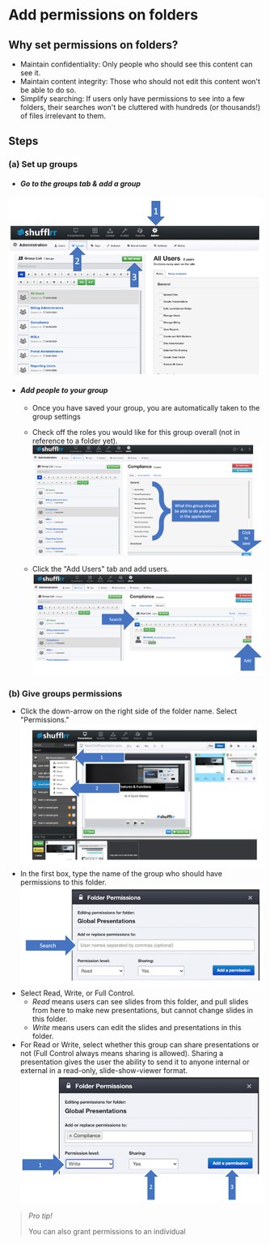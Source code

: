 # Add permissions on folders

## Why set permissions on folders? 
* Maintain confidentiality: Only people who should see this content can see it.
* Maintain content integrity: Those who should not edit this content won't be able to do so. 
* Simplify searching: If users only have permissions to see into a few folders, their searches won't be cluttered with hundreds (or thousands!) of files irrelevant to them. 

## Steps

### (a) Set up groups 

* #### _Go to the groups tab & add a group_ 
![Creating a group](img/presentations-permissions-groups.png)

* #### _Add people to your group_ 
    * Once you have saved your group, you are automatically taken to the group settings 
    * Check off the roles you would like for this group overall (not in reference to a folder yet). 
![Adding roles to a group](img/presentations-permissions-grouproles.png)

    * Click the "Add Users" tab and add users.
![Adding people to a group](img/presentations-permissions-groups-addusers.png)

### (b) Give groups permissions 
* Click the down-arrow on the right side of the folder name. Select "Permissions."
![Giving permissions to a folder](img/presentations-permissions.png) 
* In the first box, type the name of the group who should have permissions to this folder. 
![Search for the group you want to give permissions to](img/presentations-permissions-modal.png)
* <a name="readOnlyPermissionSetup"></a>Select Read, Write, or Full Control.
    * _Read_ means users can see slides from this folder, and pull slides from here to make new presentations, but cannot change slides in this folder. 
    * _Write_  means users can edit the slides and presentations in this folder. 
* For Read or Write, select whether this group can share presentations or not (Full Control always means sharing is allowed). Sharing a presentation gives the user the ability to send it to anyone internal or external in a read-only, slide-show-viewer format. 
![Select read, write, and share as appropriate](img/presentations-permissions-modal2.png)



> *Pro tip!*
> 
> You can also grant permissions to an individual
